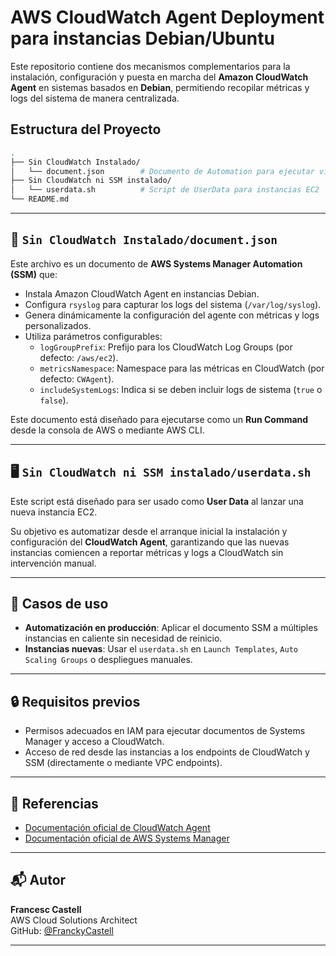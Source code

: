 # AWS CloudWatch Agent Deployment para instancias Debian/Ubuntu

Este repositorio contiene dos mecanismos complementarios para la instalación, configuración y puesta en marcha del **Amazon CloudWatch Agent** en sistemas basados en **Debian**, permitiendo recopilar métricas y logs del sistema de manera centralizada.

## Estructura del Proyecto

```bash
.
├── Sin CloudWatch Instalado/
│   └── document.json        # Documento de Automation para ejecutar vía SSM
├── Sin CloudWatch ni SSM instalado/
│   └── userdata.sh          # Script de UserData para instancias EC2
└── README.md
```

---

## 📄 `Sin CloudWatch Instalado/document.json`

Este archivo es un documento de **AWS Systems Manager Automation (SSM)** que:

- Instala Amazon CloudWatch Agent en instancias Debian.
- Configura `rsyslog` para capturar los logs del sistema (`/var/log/syslog`).
- Genera dinámicamente la configuración del agente con métricas y logs personalizados.
- Utiliza parámetros configurables:
  - `logGroupPrefix`: Prefijo para los CloudWatch Log Groups (por defecto: `/aws/ec2`).
  - `metricsNamespace`: Namespace para las métricas en CloudWatch (por defecto: `CWAgent`).
  - `includeSystemLogs`: Indica si se deben incluir logs de sistema (`true` o `false`).

Este documento está diseñado para ejecutarse como un **Run Command** desde la consola de AWS o mediante AWS CLI.

---

## 🖥️ `Sin CloudWatch ni SSM instalado/userdata.sh`

Este script está diseñado para ser usado como **User Data** al lanzar una nueva instancia EC2.

Su objetivo es automatizar desde el arranque inicial la instalación y configuración del **CloudWatch Agent**, garantizando que las nuevas instancias comiencen a reportar métricas y logs a CloudWatch sin intervención manual.

---

## 🚀 Casos de uso

- **Automatización en producción**: Aplicar el documento SSM a múltiples instancias en caliente sin necesidad de reinicio.
- **Instancias nuevas**: Usar el `userdata.sh` en `Launch Templates`, `Auto Scaling Groups` o despliegues manuales.

---

## 🔒 Requisitos previos

- Permisos adecuados en IAM para ejecutar documentos de Systems Manager y acceso a CloudWatch.
- Acceso de red desde las instancias a los endpoints de CloudWatch y SSM (directamente o mediante VPC endpoints).

---

## 🧰 Referencias

- [Documentación oficial de CloudWatch Agent](https://docs.aws.amazon.com/AmazonCloudWatch/latest/monitoring/Install-CloudWatch-Agent.html)
- [Documentación oficial de AWS Systems Manager](https://docs.aws.amazon.com/systems-manager/latest/userguide/)

---

## 📬 Autor

**Francesc Castell**  
AWS Cloud Solutions Architect  
GitHub: [@FranckyCastell](https://github.com/FranckyCastelluario)

--- 